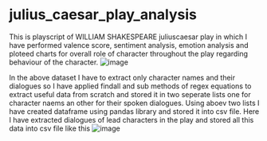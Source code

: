 # julius_caesar_play_analysis

This is playscript of WILLIAM SHAKESPEARE juliuscaesar play in which I have performed valence score, sentiment analysis, emotion analysis and ploteed charts for overall role of character throughout the play regarding behaviour of the character.
![image](https://user-images.githubusercontent.com/68246393/170629923-bcca5201-14a6-4b20-8179-a268074d44c1.png)


In the above dataset I have to extract only character names and their dialogues so I have applied findall and sub methods of regex equations to extract useful data from scratch and stored it in two seperate lists one for character naems an other for their spoken dialogues. 
  Using aboev two lists I have created dataframe using pandas library and stored it into csv file.
Here I have extracted dialogues of lead characters in the play and stored all this data into csv file like this
![image](https://user-images.githubusercontent.com/68246393/170629227-ebeb05ce-440e-4b87-a1be-43617535b93a.png)



